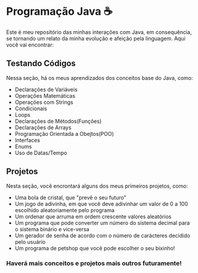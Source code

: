 # Programação Java ☕
Este é meu repositório das minhas interações com Java, em consequência, se tornando um relato da minha evolução e afeição pela linguagem. Aqui você vai encontrar:

## Testando Códigos
Nessa seção, há os meus aprendizados dos conceitos base do Java, como:

* Declarações de Variáveis
* Operações Matemáticas
* Operações com Strings
* Condicionais
* Loops
* Declarações de Métodos(Funções)
* Declarações de Arrays
* Programação Orientada a Obejtos(POO)
* Interfaces
* Enums
* Uso de Datas/Tempo

## Projetos
Nesta seção, você encrontará alguns dos meus primeiros projetos, como:

* Uma bola de cristal, que "prevê o seu futuro"
* Um jogo de adivinha, em que você deve adivinhar um valor de 0 a 100 escolhido aleatoriamente pelo programa
* Um ordenar que arruma em ordem crescente valores aleatórios
* Um programa que pode converter um número do sistema decimal para o sistema binário e vice-versa
* Um gerador de senha de acordo com o número de carácteres decidido pelo usuário
* Um programa de petshop que você pode escolher o seu bixinho!

### Haverá mais conceitos e projetos mais outros futuramente!